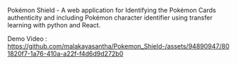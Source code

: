 Pokémon Shield - A web application for Identifying the Pokémon Cards authenticity and including  Pokémon character identifier using transfer learning with python and React.

Demo Video : https://github.com/malakayasantha/Pokemon_Shield-/assets/94890947/801820f7-1a76-410a-a22f-f4d6d9d272b0

